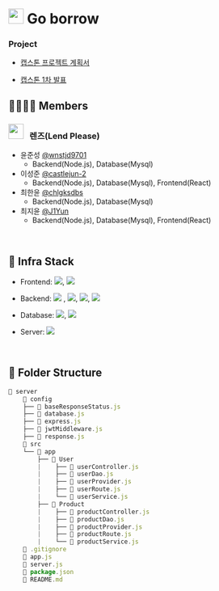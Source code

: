 # <img src="https://user-images.githubusercontent.com/72984407/159912372-e92f18a0-8867-4ba8-9c95-352084d74855.png" width="30" height="30"/> Go borrow

### Project

- [캡스톤 프로젝트 계획서](./.github/report.pdf)

- [캡스톤 1차 발표](./.github/1_ppt)

## 👨‍👩‍👧‍👦 Members

### <img src="https://user-images.githubusercontent.com/72984407/159912785-9ab36479-a795-493f-b2c3-2fb638c76f7b.png" width="30" height="30"/> &nbsp; 렌즈(Lend Please)

- 윤준성 [@wnstjd9701](https://github.com/wnstjd9701)
  - Backend(Node.js), Database(Mysql)
- 이성준 [@castlejun-2](https://github.com/castlejun-2)
  - Backend(Node.js), Database(Mysql), Frontend(React)
- 최한윤 [@chlgksdbs](https://github.com/chlgksdbs)
  - Backend(Node.js), Database(Mysql)
- 최지윤 [@J1Yun](https://github.com/J1Yun)
  - Backend(Node.js), Database(Mysql), Frontend(React)

<br>

## 🔧 Infra Stack

- Frontend: <img src="https://img.shields.io/badge/ejs-yellow?style=plastic&logo=ejs&logoColor=white">, <img src="https://img.shields.io/badge/react-61DAFB?style=plastic&logo=react&logoColor=black">

- Backend: <img src="https://img.shields.io/badge/node.js-339933?style=plastic&logo=node.js&logoColor=white"> , <img src="https://img.shields.io/badge/express-339933?style=plastic&logo=Express&logoColor=black">, <img src="https://img.shields.io/badge/Nginx-339933?style=plastic&logo=NGINX&logoColor=white">, <img src="https://img.shields.io/badge/Apache-339933?style=plastic&logo=apache&logoColor=white">

- Database: <img src="https://img.shields.io/badge/mysql-4479A1?style=plastic&logo=mysql&logoColor=white">, <img src="https://img.shields.io/badge/AWS RDS-FF8C00?style=plastic&logo=amazonAWS&logoColor=black">

- Server: <img src="https://img.shields.io/badge/EC2-FF8C00?style=plastic&logo=amazonAWS&logoColor=black">

<br>

## 📂 Folder Structure

```javascript
📂 server
    📂 config
    ├── 📄 baseResponseStatus.js
    ├── 📄 database.js
    ├── 📄 express.js
    ├── 📄 jwtMiddleware.js
    ├── 📄 response.js
    📂 src
    └── 📂 app
        ├── 📂 User
        |    ├── 📄 userController.js
        |    ├── 📄 userDao.js
        |    ├── 📄 userProvider.js
        |    ├── 📄 userRoute.js
        |    └── 📄 userService.js
        ├── 📂 Product
        |    ├── 📄 productController.js
        |    ├── 📄 productDao.js
        |    ├── 📄 productProvider.js
        |    ├── 📄 productRoute.js
        |    └── 📄 productService.js
    📄 .gitignore
    📄 app.js
    📄 server.js
    📄 package.json
    📄 README.md
```
